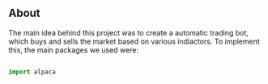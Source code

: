 ## About
The main idea behind this project was to create a automatic trading bot, which buys and sells the market based on various indiactors. To implement this, the main packages we used were:
```python

import alpaca
```

